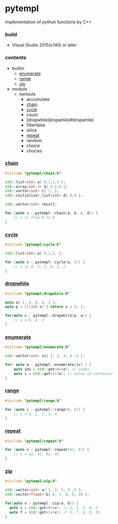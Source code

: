# pytempl
implementation of python functions by C++

### build
* Visual Studio 2015(v140) or later

### contents
* builtin
  * [enumerate](#enumerate)
  * [range](#range)
  * [zip](#zip)
* module
  * itertools
    * accumulate
    * [chain](#chain)
	* [cycle](#cycle)
    * count
	* [dropwhile]dropwhile(#dropwhile)
	* filterfalse
    * islice
    * [repeat](#repeat)
    * random
    * choice
    * chocies



### [chain](https://docs.python.org/3/library/itertools.html#itertools.chain)
```cpp
#include "pytempl/chain.h"

std::list<int> a{ 0,1,2,3 };
std::array<int,3> b{ 4,5,6 };
std::vector<int> c{ 7, };
std::initializer_list<int> d{ 8,9 };

std::vector<int> result;

for (auto v : pytempl::chain(a, b, c, d)) {
    // v is from 0 to 9
}
```

### [cycle](https://docs.python.org/3/library/itertools.html#itertools.cycle)
```cpp
#include "pytempl/cycle.h"

std::list<int> a{ 0,1,2, };

for (auto v : pytempl::cycle(a, 2)) {
    // v is 0, 1, 2, 0, 1, 2
}
```

### [dropwhile](https://docs.python.org/3.8/library/itertools.html#itertools.dropwhile)
```cpp
#include "pytempl/dropwhile.h"

auto a{ 1, 4, 6, 4, 1 };
auto p = [](int x) { return x < 5; }; 

for(auto v : pytempl::dropwhile(p, a)) {
    // v = 6, 4, 1
}
```

### [enumerate](https://docs.python.org/3/library/functions.html#enumerate)
```cpp
#include "pytempl/enumerate.h"

std::vector<int> iv{ 1, 2, 3, 4 ,5 };

for( auto e : pytempl::enumerate(iv) ) {
	auto idx = std::get<0>(e); // index
	auto i = std::get<1>(e); // value of container
}
```

### [range](https://docs.python.org/3/library/functions.html#func-range)
```cpp
#include "pytempl/range.h"

for (auto i : pytempl::range(0, 5)) {
    // i = 0, 1, 2, 3, 4
}
```

### [repeat](https://docs.python.org/3.8/library/itertools.html#itertools.repeat)
```cpp
#include "pytempl/repeat.h"

for (auto v : pytempl::repeat(42, 4)) {
    // v = 42, 42, 42, 42
}
```

### [zip](https://docs.python.org/3/library/functions.html#zip)
```cpp
#include "pytempl/zip.h"

std::vector<int> a{ 1, 2, 3, 4 ,5 };
std::vector<float> b{ 6, 7, 8, 9, 10 };

for(auto v : pytempl::zip(a, b)) {
  auto i = std::get<0>(v); // 1, 2, 3, 4, 5
  auto f = std::get<1>(v); // 6, 7, 8, 9, 10
}
```

